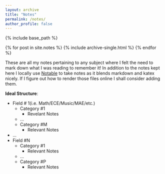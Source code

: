 ```yaml
---
layout: archive
title: "Notes"
permalink: /notes/
author_profile: false
---
```


{% include base_path %}

{% for post in site.notes %}
  {% include archive-single.html %}
{% endfor %}

These are all my notes pertaining to any subject where I felt the need to mark down what I was reading to remember it! In addition to the notes kept here I locally use [Notable](https://github.com/notable/notable) to take notes as it blends markdown and katex nicely. If I figure out how to render those files online I shall consider adding them.

**Ideal Structure**:
- Field # 1(i.e. Math/ECE/Music/MAE/etc.)
	- Category #1
		- Revelant Notes
	- ...
	- Category #M
		- Relevant Notes
- ...
- Field #N
	- Category #1
		- Relevant Notes
	- ...
	- Category #P
		- Relevant Notes
